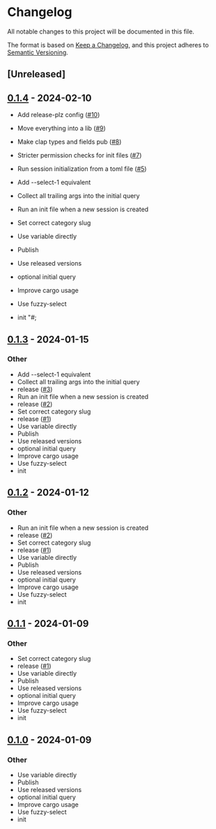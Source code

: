 # Changelog
All notable changes to this project will be documented in this file.

The format is based on [Keep a Changelog](https://keepachangelog.com/en/1.0.0/),
and this project adheres to [Semantic Versioning](https://semver.org/spec/v2.0.0.html).

## [Unreleased]
## [0.1.4](https://github.com/knutwalker/sessionizer/compare/0.1.3...0.1.4) - 2024-02-10


- Add release-plz config ([#10](https://github.com/knutwalker/sessionizer/pull/10))

- Move everything into a lib ([#9](https://github.com/knutwalker/sessionizer/pull/9))

- Make clap types and fields pub ([#8](https://github.com/knutwalker/sessionizer/pull/8))

- Stricter permission checks for init files ([#7](https://github.com/knutwalker/sessionizer/pull/7))

- Run session initialization from a toml file ([#5](https://github.com/knutwalker/sessionizer/pull/5))

- Add --select-1 equivalent

- Collect all trailing args into the initial query

- Run an init file when a new session is created

- Set correct category slug

- Use variable directly

- Publish

- Use released versions

- optional initial query

- Improve cargo usage

- Use fuzzy-select

- init
"#;
## [0.1.3](https://github.com/knutwalker/sessionizer/compare/v0.1.2...v0.1.3) - 2024-01-15

### Other
- Add --select-1 equivalent
- Collect all trailing args into the initial query
- release ([#3](https://github.com/knutwalker/sessionizer/pull/3))
- Run an init file when a new session is created
- release ([#2](https://github.com/knutwalker/sessionizer/pull/2))
- Set correct category slug
- release ([#1](https://github.com/knutwalker/sessionizer/pull/1))
- Use variable directly
- Publish
- Use released versions
- optional initial query
- Improve cargo usage
- Use fuzzy-select
- init

## [0.1.2](https://github.com/knutwalker/sessionizer/compare/v0.1.1...v0.1.2) - 2024-01-12

### Other
- Run an init file when a new session is created
- release ([#2](https://github.com/knutwalker/sessionizer/pull/2))
- Set correct category slug
- release ([#1](https://github.com/knutwalker/sessionizer/pull/1))
- Use variable directly
- Publish
- Use released versions
- optional initial query
- Improve cargo usage
- Use fuzzy-select
- init

## [0.1.1](https://github.com/knutwalker/sessionizer/compare/v0.1.0...v0.1.1) - 2024-01-09

### Other
- Set correct category slug
- release ([#1](https://github.com/knutwalker/sessionizer/pull/1))
- Use variable directly
- Publish
- Use released versions
- optional initial query
- Improve cargo usage
- Use fuzzy-select
- init

## [0.1.0](https://github.com/knutwalker/sessionizer/releases/tag/v0.1.0) - 2024-01-09

### Other
- Use variable directly
- Publish
- Use released versions
- optional initial query
- Improve cargo usage
- Use fuzzy-select
- init

